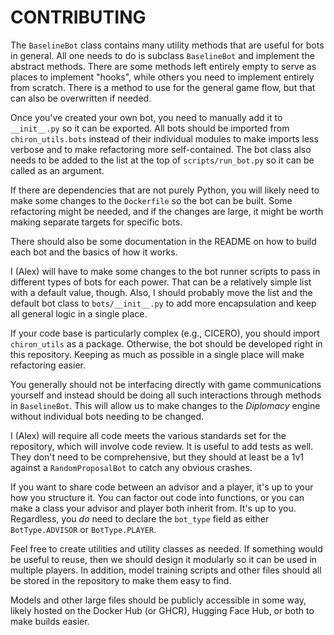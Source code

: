 # CONTRIBUTING

The `BaselineBot` class contains many utility methods that are useful for bots in general. All one needs to do is subclass `BaselineBot` and implement the abstract methods. There are some methods left entirely empty to serve as places to implement "hooks", while others you need to implement entirely from scratch. There is a method to use for the general game flow, but that can also be overwritten if needed.

Once you've created your own bot, you need to manually add it to `__init__.py` so it can be exported. All bots should be imported from `chiron_utils.bots` instead of their individual modules to make imports less verbose and to make refactoring more self-contained. The bot class also needs to be added to the list at the top of `scripts/run_bot.py` so it can be called as an argument.

If there are dependencies that are not purely Python, you will likely need to make some changes to the `Dockerfile` so the bot can be built. Some refactoring might be needed, and if the changes are large, it might be worth making separate targets for specific bots.

There should also be some documentation in the README on how to build each bot and the basics of how it works.

I (Alex) will have to make some changes to the bot runner scripts to pass in different types of bots for each power. That can be a relatively simple list with a default value, though. Also, I should probably move the list and the default bot class to `bots/__init__.py` to add more encapsulation and keep all general logic in a single place.

If your code base is particularly complex (e.g., CICERO), you should import `chiron_utils` as a package. Otherwise, the bot should be developed right in this repository. Keeping as much as possible in a single place will make refactoring easier.

You generally should not be interfacing directly with game communications yourself and instead should be doing all such interactions through methods in `BaselineBot`. This will allow us to make changes to the _Diplomacy_ engine without individual bots needing to be changed.

I (Alex) will require all code meets the various standards set for the repository, which will involve code review. It is useful to add tests as well. They don't need to be comprehensive, but they should at least be a 1v1 against a `RandomProposalBot` to catch any obvious crashes.

If you want to share code between an advisor and a player, it's up to your how you structure it. You can factor out code into functions, or you can make a class your advisor and player both inherit from. It's up to you. Regardless, you _do_ need to declare the `bot_type` field as either `BotType.ADVISOR` or `BotType.PLAYER`.

Feel free to create utilities and utility classes as needed. If something would be useful to reuse, then we should design it modularly so it can be used in multiple players. In addition, model training scripts and other files should all be stored in the repository to make them easy to find.

Models and other large files should be publicly accessible in some way, likely hosted on the Docker Hub (or GHCR), Hugging Face Hub, or both to make builds easier.
